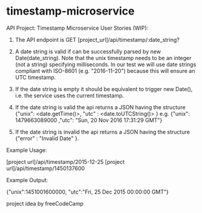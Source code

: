 # timestamp-microservice
API Project: Timestamp Microservice User Stories (WIP): 

1. The API endpoint is GET [project_url]/api/timestamp/:date_string? 

2. A date string is valid if can be successfully parsed by new Date(date_string). Note that the unix timestamp needs to be an integer (not a string) specifying milliseconds. In our test we will use date strings compliant with ISO-8601 (e.g. "2016-11-20") because this will ensure an UTC timestamp. 

3. If the date string is empty it should be equivalent to trigger new Date(), i.e. the service uses the current timestamp. 

4. If the date string is valid the api returns a JSON having the structure {"unix": &lt;date.getTime()>, "utc" : &lt;date.toUTCString()> } e.g. {"unix": 1479663089000 ,"utc": "Sun, 20 Nov 2016 17:31:29 GMT"} 

5. If the date string is invalid the api returns a JSON having the structure  {"error" : "Invalid Date" }. 

Example Usage: 

[project url]/api/timestamp/2015-12-25 
[project url]/api/timestamp/1450137600 

Example Output: 

{"unix":1451001600000, "utc":"Fri, 25 Dec 2015 00:00:00 GMT"}  

project idea by freeCodeCamp
